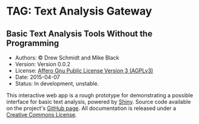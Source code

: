 # TAG: Text Analysis Gateway

## Basic Text Analysis Tools Without the Programming

* Authors: &copy; Drew Schmidt and Mike Black
* Version: Version 0.0.2
* License: [Affero Gnu Public License Version 3 (AGPLv3)](http://www.tldrlegal.com/l/AGPL3)
* Date: 2015-04-07
* Status: In development, unstable.

This interactive web app is a rough prototype for demonstrating
a possible interface for basic text analysis, powered by
[Shiny](http://www.rstudio.com/shiny/).
Source code available on the project's [GitHub page](https://github.com/XSEDEScienceGateways/textgateway).
All documentation is released under a
<a href="http://creativecommons.org/licenses/by-sa/4.0/" target="_blank">Creative Commons License</a>.
<img alt="" style="border-width:0" src="cc.png">

